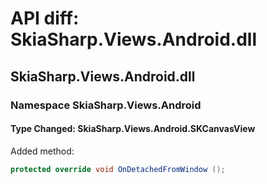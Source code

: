# API diff: SkiaSharp.Views.Android.dll

## SkiaSharp.Views.Android.dll

### Namespace SkiaSharp.Views.Android

#### Type Changed: SkiaSharp.Views.Android.SKCanvasView

Added method:

```csharp
protected override void OnDetachedFromWindow ();
```



